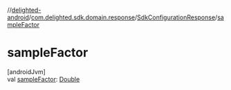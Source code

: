 //[delighted-android](../../../index.md)/[com.delighted.sdk.domain.response](../index.md)/[SdkConfigurationResponse](index.md)/[sampleFactor](sample-factor.md)

# sampleFactor

[androidJvm]\
val [sampleFactor](sample-factor.md): [Double](https://kotlinlang.org/api/latest/jvm/stdlib/kotlin/-double/index.html)
